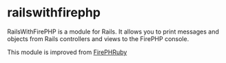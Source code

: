 railswithfirephp
================

RailsWithFirePHP is a module for Rails. It allows you to print messages and objects from Rails controllers and views to the FirePHP console.

This module is improved from [FirePHRuby](http://rubyforge.org/projects/firephruby/) 
